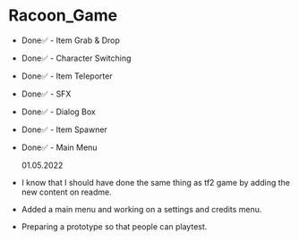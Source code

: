 # Racoon_Game

- Done✅ - Item Grab & Drop
- Done✅ - Character Switching
- Done✅ - Item Teleporter
- Done✅ - SFX
- Done✅ - Dialog Box
- Done✅ - Item Spawner
- Done✅ - Main Menu



  01.05.2022
- I know that I should have done the same thing as tf2 game by adding the new content on readme.
- Added a main menu and working on a settings and credits menu.
- Preparing a prototype so that people can playtest.
